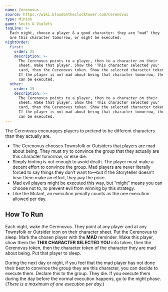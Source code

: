 ```yaml
---
name: Cerenovus
source: https://wiki.bloodontheclocktower.com/Cerenovus
type: Minion
game: Sects & Violets
tagLine: >-
  Each night, choose a player & a good character: they are "mad" they
  are this character tomorrow, or might be executed.
nightOrder:
  first:
    order: 25
    description: >-
      The Cerenovus points to a player, then to a character on their
      sheet. Wake that player. Show the 'This character selected you'
      card, then the Cerenovus token. Show the selected character token.
      If the player is not mad about being that character tomorrow, they
      can be executed.
  other:
    order: 15
    description: >-
      The Cerenovus points to a player, then to a character on their
      sheet. Wake that player. Show the 'This character selected you'
      card, then the Cerenovus token. Show the selected character token.
      If the player is not mad about being that character tomorrow, they
      can be executed.
---
```


The Cerenovus encourages players to pretend to be different characters
than they actually are.

- The Cerenovus chooses Townsfolk or Outsiders that players are mad
  about being. They must try to convince the group that they actually
  are this character tomorrow, or else die.
- Simply hinting is not enough to avoid death. The player must make a
  decent effort to convince the group. Mad players are never literally
  forced to say things they don’t want to—but if the Storyteller doesn’t
  hear them make an effort, they pay the price.
- Mad evil players might be executed this way, but “might” means you can
  choose not to, to prevent evil from winning by this strategy.
- Like the Mutant, an execution penalty counts as the one execution
  allowed per day.

## How To Run

Each night, wake the Cerenovus. They point at any player and at any
Townsfolk or Outsider icon on their character sheet. Put the Cerenovus
to sleep. Mark the chosen player with the **MAD** reminder. Wake this
player, show them the **THIS CHARACTER SELECTED YOU** info token, then
the Cerenovus token, then the character token of the character they are
mad about being. Put that player to sleep.

During the next day or night, if you feel that the mad player has not
done their best to convince the group they are this character, you can
decide to execute them. Declare this to the group. They die. If you
execute them during the day before the normal execution happens, go to
the night phase. (_There is a maximum of one execution per day._)
